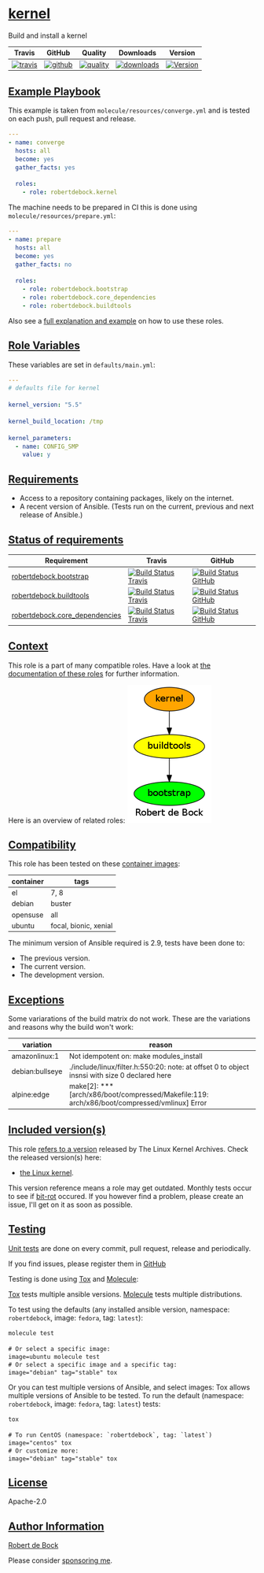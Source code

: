 # [kernel](#kernel)

Build and install a kernel

|Travis|GitHub|Quality|Downloads|Version|
|------|------|-------|---------|-------|
|[![travis](https://travis-ci.com/robertdebock/ansible-role-kernel.svg?branch=master)](https://travis-ci.com/robertdebock/ansible-role-kernel)|[![github](https://github.com/robertdebock/ansible-role-kernel/workflows/Ansible%20Molecule/badge.svg)](https://github.com/robertdebock/ansible-role-kernel/actions)|[![quality](https://img.shields.io/ansible/quality/38960)](https://galaxy.ansible.com/robertdebock/kernel)|[![downloads](https://img.shields.io/ansible/role/d/38960)](https://galaxy.ansible.com/robertdebock/kernel)|[![Version](https://img.shields.io/github/release/robertdebock/ansible-role-kernel.svg)](https://github.com/robertdebock/ansible-role-kernel/releases/)|

## [Example Playbook](#example-playbook)

This example is taken from `molecule/resources/converge.yml` and is tested on each push, pull request and release.
```yaml
---
- name: converge
  hosts: all
  become: yes
  gather_facts: yes

  roles:
    - role: robertdebock.kernel
```

The machine needs to be prepared in CI this is done using `molecule/resources/prepare.yml`:
```yaml
---
- name: prepare
  hosts: all
  become: yes
  gather_facts: no

  roles:
    - role: robertdebock.bootstrap
    - role: robertdebock.core_dependencies
    - role: robertdebock.buildtools
```

Also see a [full explanation and example](https://robertdebock.nl/how-to-use-these-roles.html) on how to use these roles.

## [Role Variables](#role-variables)

These variables are set in `defaults/main.yml`:
```yaml
---
# defaults file for kernel

kernel_version: "5.5"

kernel_build_location: /tmp

kernel_parameters:
  - name: CONFIG_SMP
    value: y
```

## [Requirements](#requirements)

- Access to a repository containing packages, likely on the internet.
- A recent version of Ansible. (Tests run on the current, previous and next release of Ansible.)

## [Status of requirements](#status-of-requirements)

| Requirement | Travis | GitHub |
|-------------|--------|--------|
| [robertdebock.bootstrap](https://galaxy.ansible.com/robertdebock/bootstrap) | [![Build Status Travis](https://travis-ci.com/robertdebock/ansible-role-bootstrap.svg?branch=master)](https://travis-ci.com/robertdebock/ansible-role-bootstrap) | [![Build Status GitHub](https://github.com/robertdebock/ansible-role-bootstrap/workflows/Ansible%20Molecule/badge.svg)](https://github.com/robertdebock/ansible-role-bootstrap/actions) |
| [robertdebock.buildtools](https://galaxy.ansible.com/robertdebock/buildtools) | [![Build Status Travis](https://travis-ci.com/robertdebock/ansible-role-buildtools.svg?branch=master)](https://travis-ci.com/robertdebock/ansible-role-buildtools) | [![Build Status GitHub](https://github.com/robertdebock/ansible-role-buildtools/workflows/Ansible%20Molecule/badge.svg)](https://github.com/robertdebock/ansible-role-buildtools/actions) |
| [robertdebock.core_dependencies](https://galaxy.ansible.com/robertdebock/core_dependencies) | [![Build Status Travis](https://travis-ci.com/robertdebock/ansible-role-core_dependencies.svg?branch=master)](https://travis-ci.com/robertdebock/ansible-role-core_dependencies) | [![Build Status GitHub](https://github.com/robertdebock/ansible-role-core_dependencies/workflows/Ansible%20Molecule/badge.svg)](https://github.com/robertdebock/ansible-role-core_dependencies/actions) |

## [Context](#context)

This role is a part of many compatible roles. Have a look at [the documentation of these roles](https://robertdebock.nl/) for further information.

Here is an overview of related roles:
![dependencies](https://raw.githubusercontent.com/robertdebock/drawings/artifacts/kernel.png "Dependency")

## [Compatibility](#compatibility)

This role has been tested on these [container images](https://hub.docker.com/u/robertdebock):

|container|tags|
|---------|----|
|el|7, 8|
|debian|buster|
|opensuse|all|
|ubuntu|focal, bionic, xenial|

The minimum version of Ansible required is 2.9, tests have been done to:

- The previous version.
- The current version.
- The development version.

## [Exceptions](#exceptions)

Some variarations of the build matrix do not work. These are the variations and reasons why the build won't work:

| variation                 | reason                 |
|---------------------------|------------------------|
| amazonlinux:1 | Not idempotent on: make modules_install |
| debian:bullseye | ./include/linux/filter.h:550:20: note: at offset 0 to object insnsi with size 0 declared here |
| alpine:edge | make[2]: *** [arch/x86/boot/compressed/Makefile:119: arch/x86/boot/compressed/vmlinux] Error |

## [Included version(s)](#included-versions)

This role [refers to a version](https://github.com/robertdebock/ansible-role-kernel/blob/master/defaults/main.yml) released by The Linux Kernel Archives. Check the released version(s) here:
- [the Linux kernel](https://www.kernel.org/).

This version reference means a role may get outdated. Monthly tests occur to see if [bit-rot](https://en.wikipedia.org/wiki/Software_rot) occured. If you however find a problem, please create an issue, I'll get on it as soon as possible.
## [Testing](#testing)

[Unit tests](https://travis-ci.com/robertdebock/ansible-role-kernel) are done on every commit, pull request, release and periodically.

If you find issues, please register them in [GitHub](https://github.com/robertdebock/ansible-role-kernel/issues)

Testing is done using [Tox](https://tox.readthedocs.io/en/latest/) and [Molecule](https://github.com/ansible/molecule):

[Tox](https://tox.readthedocs.io/en/latest/) tests multiple ansible versions.
[Molecule](https://github.com/ansible/molecule) tests multiple distributions.

To test using the defaults (any installed ansible version, namespace: `robertdebock`, image: `fedora`, tag: `latest`):

```
molecule test

# Or select a specific image:
image=ubuntu molecule test
# Or select a specific image and a specific tag:
image="debian" tag="stable" tox
```

Or you can test multiple versions of Ansible, and select images:
Tox allows multiple versions of Ansible to be tested. To run the default (namespace: `robertdebock`, image: `fedora`, tag: `latest`) tests:

```
tox

# To run CentOS (namespace: `robertdebock`, tag: `latest`)
image="centos" tox
# Or customize more:
image="debian" tag="stable" tox
```

## [License](#license)

Apache-2.0


## [Author Information](#author-information)

[Robert de Bock](https://robertdebock.nl/)

Please consider [sponsoring me](https://github.com/sponsors/robertdebock).
